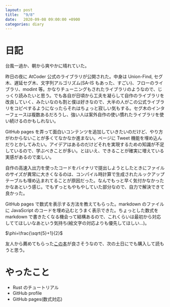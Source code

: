 ```yaml
---
layout: post
title:  "9/8"
date:   2020-09-08 09:00:00 +0900
categories: diary
---
```

# 日記

台風一過か、朝から爽やかに晴れていた。

昨日の夜に AtCoder 公式のライブラリが公開された。中身は Union-Find, セグ木、遅延セグ木、文字列アルゴリズム(SA-IS もあった、すごい)、フローのライブラリ、modint 等。かなりチューニングもされたライブラリのようなので、じっくり読みたいと思う。でも各自が日頃から工夫を凝らして自作のライブラリを改良していく、みたいなのも割と僕は好きなので、大半の人がこの公式ライブラリをコピペするようになったらそれはちょっと寂しい気もする。セグ木のインターフェースは複数あるだろうし、強い人は案外自作の使い慣れたライブラリを使い続けるのかもしれない。

GitHub pages を弄って面白いコンテンツを追加していきたいのだけど、やり方がわからないことが多くてなかなか進まない。ページに Tweet 機能を埋め込んだりとかしてみたい。アイデアはあるのだけどそれを実現するための知識が不足しているので、学ぶべきことが多い。とはいえ、できることが確実に増えている実感があるので楽しい。

自作の高速入出力を使ったコードをバイナリで提出しようとしたときにファイルのサイズが異常に大きくなるのは、コンパイル時計算で生成されたルックアップテーブルも埋め込まれてることが原因だった。なんでもっと早く気付かなかったかなあという感じ。でもずっともやもやしていた部分なので、自力で解決できて良かった。

GitHub pages で数式を表示する方法を教えてもらった。markdown のファイルに JavaScript のコードを埋め込むとうまく表示できた。ちょっとした数式を markdown で書きたくなる機会って結構あるので、これくらいは最初から対応しててほしいなあという気持ち(絵文字の対応よりも優先してほしい...)。

$\phi=\frac{\sqrt{5}+1}{2}$

友人から薦めてもらった[この本](https://www.amazon.co.jp/%E3%81%AF%E3%81%98%E3%82%81%E3%81%A6%E5%AD%A6%E3%81%B6%E3%83%90%E3%82%A4%E3%83%8A%E3%83%AA%E8%A7%A3%E6%9E%90-%E4%B8%8D%E6%AD%A3%E3%81%AA%E3%82%B3%E3%83%BC%E3%83%89%E3%81%8B%E3%82%89%E3%82%B3%E3%83%B3%E3%83%94%E3%83%A5%E3%83%BC%E3%82%BF%E3%82%92%E5%AE%88%E3%82%8B%E3%82%B5%E3%82%A4%E3%83%90%E3%83%BC%E3%82%BB%E3%82%AD%E3%83%A5%E3%83%AA%E3%83%86%E3%82%A3%E6%8A%80%E8%A1%93-OnDeck-Books%EF%BC%88NextPublishing%EF%BC%89-%E5%B0%8F%E6%9E%97-%E4%BD%90%E4%BF%9D-ebook/dp/B084R85269)が良さそうなので、次の土日にでも購入して読もうと思う。

# やったこと

- Rust のチュートリアル
- GitHub profile
- GitHub pages(数式対応)
